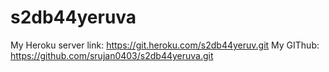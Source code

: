 # s2db44yeruva
My Heroku server link: https://git.heroku.com/s2db44yeruv.git
My GIThub: https://github.com/srujan0403/s2db44yeruva.git
